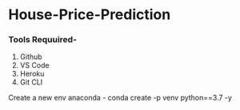 # House-Price-Prediction

### Tools Requuired-
1. Github
2. VS Code
3. Heroku
4. Git CLI


Create a new env
anaconda - conda create -p venv python==3.7 -y